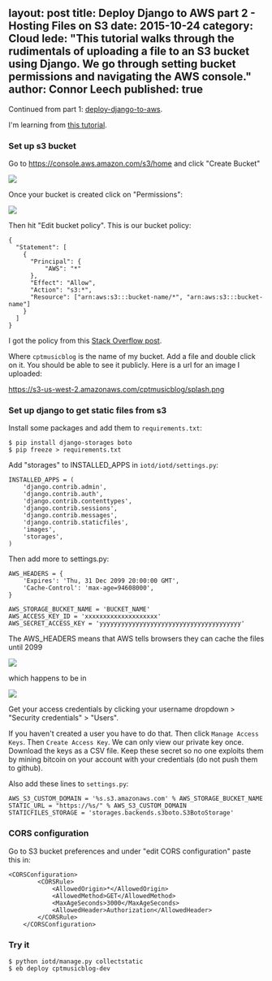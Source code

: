layout: post
title: Deploy Django to AWS part 2 - Hosting Files on S3
date: 2015-10-24 
category: Cloud
lede: "This tutorial walks through the rudimentals of uploading a file to an S3 bucket using Django. We go through setting bucket permissions and navigating the AWS console."
author: Connor Leech
published: true
---

Continued from part 1: [deploy-django-to-aws](http://connorleech.ghost.io/deploy-django-to-aws/).

I'm learning from [this tutorial](https://www.caktusgroup.com/blog/2014/11/10/Using-Amazon-S3-to-store-your-Django-sites-static-and-media-files/).

### Set up s3 bucket

Go to https://console.aws.amazon.com/s3/home and click "Create Bucket"

![](/content/images/2015/06/Screen-Shot-2015-06-18-at-2-07-17-PM.png)


Once your bucket is created click on "Permissions":

![](/content/images/2015/06/Screen-Shot-2015-06-18-at-2-27-07-PM.png)

Then hit "Edit bucket policy". This is our bucket policy:

```
{
  "Statement": [
    {
      "Principal": {
          "AWS": "*"
      },
      "Effect": "Allow",
      "Action": "s3:*",
      "Resource": ["arn:aws:s3:::bucket-name/*", "arn:aws:s3:::bucket-name"]
    }
  ]
}
```

I got the policy from this [Stack Overflow post](http://stackoverflow.com/questions/10854095/boto-exception-s3responseerror-s3responseerror-403-forbidden).

Where `cptmusicblog` is the name of my bucket. Add a file and double click on it. You should be able to see it publicly. Here is a url for an image I uploaded:

https://s3-us-west-2.amazonaws.com/cptmusicblog/splash.png

### Set up django to get static files from s3

Install some packages and add them to `requirements.txt`:

```
$ pip install django-storages boto
$ pip freeze > requirements.txt
```

Add "storages" to INSTALLED_APPS in `iotd/iotd/settings.py`:

```
INSTALLED_APPS = (
    'django.contrib.admin',
    'django.contrib.auth',
    'django.contrib.contenttypes',
    'django.contrib.sessions',
    'django.contrib.messages',
    'django.contrib.staticfiles',
    'images',
    'storages',
)
```

Then add more to settings.py:

```
AWS_HEADERS = {
    'Expires': 'Thu, 31 Dec 2099 20:00:00 GMT',
    'Cache-Control': 'max-age=94608000',
}

AWS_STORAGE_BUCKET_NAME = 'BUCKET_NAME'
AWS_ACCESS_KEY_ID = 'xxxxxxxxxxxxxxxxxxxx'
AWS_SECRET_ACCESS_KEY = 'yyyyyyyyyyyyyyyyyyyyyyyyyyyyyyyyyyyyyyy'
```

The AWS_HEADERS means that AWS tells browsers they can cache the files until 2099

![](http://media.giphy.com/media/3jmLczk5BbfZC/giphy.gif)

which happens to be in

![](http://media.giphy.com/media/11fp850173Eoyk/giphy.gif)

Get your access credentials by clicking your username dropdown > "Security credentials" > "Users".

If you haven't created a user you have to do that. Then click `Manage Access Keys`. Then `Create Access Key`. We can only view our private key once. Download the keys as a CSV file. Keep these secret so no one exploits them by mining bitcoin on your account with your credentials (do not push them to github).

Also add these lines to `settings.py`:

```
AWS_S3_CUSTOM_DOMAIN = '%s.s3.amazonaws.com' % AWS_STORAGE_BUCKET_NAME
STATIC_URL = "https://%s/" % AWS_S3_CUSTOM_DOMAIN
STATICFILES_STORAGE = 'storages.backends.s3boto.S3BotoStorage'
```


### CORS configuration

Go to S3 bucket preferences and under "edit CORS configuration" paste this in:

```
<CORSConfiguration>
        <CORSRule>
            <AllowedOrigin>*</AllowedOrigin>
            <AllowedMethod>GET</AllowedMethod>
            <MaxAgeSeconds>3000</MaxAgeSeconds>
            <AllowedHeader>Authorization</AllowedHeader>
        </CORSRule>
    </CORSConfiguration>
```

### Try it

```
$ python iotd/manage.py collectstatic
$ eb deploy cptmusicblog-dev
```